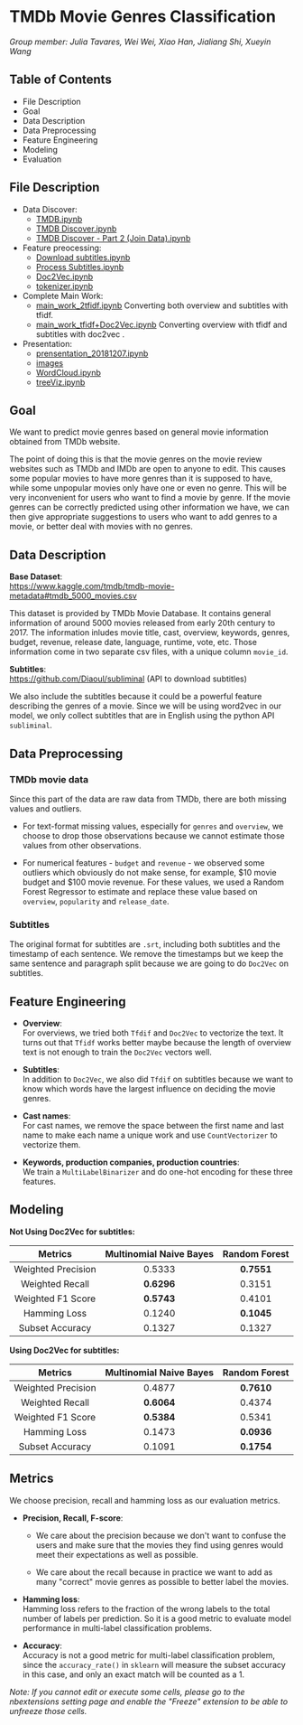 # TMDb Movie Genres Classification

*Group member: Julia Tavares, Wei Wei, Xiao Han, Jialiang Shi, Xueyin Wang*  

## Table of Contents
* File Description  
* Goal  
* Data Description  
* Data Preprocessing  
* Feature Engineering  
* Modeling  
* Evaluation  
	
## File Description  
* Data Discover:  
	- [TMDB.ipynb](https://github.com/xhan0909/MSDS621_Machine_Learning_Final_Project/blob/master/data_dicover/TMDB.ipynb)  
	- [TMDB Discover.ipynb](https://github.com/xhan0909/MSDS621_Machine_Learning_Final_Project/blob/master/data_dicover/TMDB%20Discover.ipynb)  
	- [TMDB Discover - Part 2 (Join Data).ipynb](https://github.com/xhan0909/MSDS621_Machine_Learning_Final_Project/blob/master/data_dicover/TMDB%20Discover%20-%20Part%202%20(Join%20Data).ipynb)  
* Feature preocessing:  
	- [Download subtitles.ipynb](https://github.com/xhan0909/MSDS621_Machine_Learning_Final_Project/blob/master/feature_preprocessing/Download%20subtitles.ipynb)
	- [Process Subtitles.ipynb](https://github.com/xhan0909/MSDS621_Machine_Learning_Final_Project/blob/master/feature_preprocessing/Process%20Subtitles.ipynb)
	- [Doc2Vec.ipynb](https://github.com/xhan0909/MSDS621_Machine_Learning_Final_Project/blob/master/feature_preprocessing/Doc2Vec.ipynb)  
	- [tokenizer.ipynb](https://github.com/xhan0909/MSDS621_Machine_Learning_Final_Project/blob/master/feature_preprocessing/tokenizer.ipynb)  
* Complete Main Work:  
	- [main_work_2tfidf.ipynb](https://github.com/xhan0909/MSDS621_Machine_Learning_Final_Project/blob/master/main_work_2tfidf.ipynb) Converting both overview and subtitles with tfidf. 
	- [main_work_tfidf+Doc2Vec.ipynb](https://github.com/xhan0909/MSDS621_Machine_Learning_Final_Project/blob/master/main_work_tfidf%2BDoc2Vec.ipynb) Converting overview with tfidf and subtitles with doc2vec . 
* Presentation:   
	- [prensentation_20181207.ipynb](https://github.com/xhan0909/MSDS621_Machine_Learning_Final_Project/blob/master/presentation/prensentation_20181207.ipynb)  
	- [images](https://github.com/xhan0909/MSDS621_Machine_Learning_Final_Project/tree/master/images)  
	- [WordCloud.ipynb](https://github.com/xhan0909/MSDS621_Machine_Learning_Final_Project/blob/master/presentation/WordCloud.ipynb)  
	- [treeViz.ipynb](https://github.com/xhan0909/MSDS621_Machine_Learning_Final_Project/blob/master/presentation/treeViz.ipynb)

## Goal
We want to predict movie genres based on general movie information obtained from TMDb website.  

The point of doing this is that the movie genres on the movie review websites such as TMDb and IMDb are open to anyone to edit. This causes some popular movies to have more genres than it is supposed to have, while some unpopular movies only have one or even no genre. This will be very inconvenient for users who want to find a movie by genre. If the movie genres can be correctly predicted using other information we have, we can then give appropriate suggestions to users who want to add genres to a movie, or better deal with movies with no genres.  
 

## Data Description
**Base Dataset**:  
<https://www.kaggle.com/tmdb/tmdb-movie-metadata#tmdb_5000_movies.csv>

This dataset is provided by TMDb Movie Database. It contains general information of around 5000 movies released from early 20th century to 2017. The information inludes movie title, cast, overview, keywords, genres, budget, revenue, release date, language, runtime, vote, etc. Those information come in two separate csv files, with a unique column `movie_id`.


**Subtitles**:  
<https://github.com/Diaoul/subliminal> (API to download subtitles)  

We also include the subtitles because it could be a powerful feature describing the genres of a movie. Since we will be using word2vec in our model, we only collect subtitles that are in English using the python API `subliminal`.  


## Data Preprocessing

### TMDb movie data
Since this part of the data are raw data from TMDb, there are both missing values and outliers.  

+ For text-format missing values, especially for `genres` and `overview`, we choose to drop those observations because we cannot estimate those values from other observations.  

+ For numerical features - `budget` and `revenue` - we observed some outliers which obviously do not make sense, for example, \$10 movie budget and \$100 movie revenue. For these values, we used a Random Forest Regressor to estimate and replace these value based on `overview`,  `popularity` and `release_date`.  

### Subtitles
The original format for subtitles are `.srt`, including both subtitles and the timestamp of each sentence. We remove the timestamps but we keep the same sentence and paragraph split because we are going to do `Doc2Vec` on subtitles.


## Feature Engineering

+ **Overview**:  
	For overviews, we tried both `Tfdif` and `Doc2Vec` to vectorize the text. It turns out that `Tfidf` works better maybe because the length of overview text is not enough to train the `Doc2Vec` vectors well.  
	
+ **Subtitles**:  
	In addition to `Doc2Vec`, we also did `Tfdif` on subtitles because we want to know which words have the largest influence on deciding the movie genres.  
	
+ **Cast names**:  
	For cast names, we remove the space between the first name and last name to make each name a unique work and use `CountVectorizer` to vectorize them.  
	
+ **Keywords, production companies, production countries**:  
	We train a `MultiLabelBinarizer` and do one-hot encoding for these three features.  

## Modeling

**Not Using Doc2Vec for subtitles:**

| Metrics                  | Multinomial Naive Bayes | Random Forest |
| :----------------------: | :---------------------: | :-----------: |
| Weighted Precision       | 0.5333                  | **0.7551**    |  
| Weighted Recall          | **0.6296**              | 0.3151        |
| Weighted F1 Score        | **0.5743**              | 0.4101        |
| Hamming Loss             | 0.1240                  | **0.1045**    |
| Subset Accuracy          | 0.1327                  | 0.1327        |

**Using Doc2Vec for subtitles:**

| Metrics                  | Multinomial Naive Bayes | Random Forest |
| :----------------------: | :---------------------: | :-----------: |
| Weighted Precision       | 0.4877                  | **0.7610**    |
| Weighted Recall          | **0.6064**              | 0.4374        |
| Weighted F1 Score        | **0.5384**              | 0.5341        |
| Hamming Loss             | 0.1473                  | **0.0936**    |
| Subset Accuracy          | 0.1091                  | **0.1754**    |


## Metrics  

We choose precision, recall and hamming loss as our evaluation metrics.  

+ **Precision, Recall, F-score**:   
	+ We care about the precision because we don't want to confuse the users and make sure that the movies they find using genres would meet their expectations as well as possible.  
  
	+ We care about the recall because in practice we want to add as many "correct" movie genres as possible to better label the movies.   

+ **Hamming loss**:  
	Hamming loss refers to the fraction of the wrong labels to the total number of labels per prediction. So it is a good metric to evaluate model performance in multi-label classification problems.   
	
+ **Accuracy**:   
	Accuracy is not a good metric for multi-label classification problem, since the `accuracy_rate()` in `sklearn` will measure the subset accuracy in this case, and only an exact match will be counted as a 1.  
  
  
*Note: If you cannot edit or execute some cells, please go to the nbextensions setting page and enable the "Freeze" extension to be able to unfreeze those cells.*
